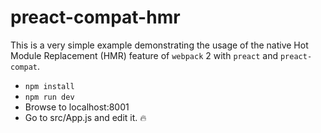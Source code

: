 # preact-compat-hmr

This is a very simple example demonstrating the usage of the native Hot Module Replacement (HMR) feature of `webpack` 2 with `preact` and `preact-compat`.

 - `npm install`
 - `npm run dev`
 - Browse to localhost:8001
 - Go to src/App.js and edit it.  🔥
